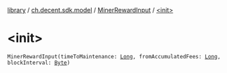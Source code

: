 [library](../../index.md) / [ch.decent.sdk.model](../index.md) / [MinerRewardInput](index.md) / [&lt;init&gt;](./-init-.md)

# &lt;init&gt;

`MinerRewardInput(timeToMaintenance: `[`Long`](https://kotlinlang.org/api/latest/jvm/stdlib/kotlin/-long/index.html)`, fromAccumulatedFees: `[`Long`](https://kotlinlang.org/api/latest/jvm/stdlib/kotlin/-long/index.html)`, blockInterval: `[`Byte`](https://kotlinlang.org/api/latest/jvm/stdlib/kotlin/-byte/index.html)`)`